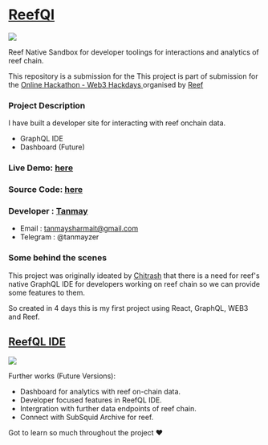# [ReefQl](https://reefql-tanmays10.vercel.app/)

![](https://i.imgur.com/6fSvLIm.jpg)


Reef Native Sandbox for developer toolings for interactions and analytics of reef chain.

This repository is a submission for the 
This project is part of submission for the [Online Hackathon - Web3 Hackdays ](https://covalenthq.notion.site/Boomi-vs-Bufficorn-NFT-Battle-Workshop-w-Covalent-ETHDenver-2687bc5431d3420a9ccac9ac75256db6) organised by [Reef](https://reef.io/) 
### Project Description
I have built a developer site for interacting with reef onchain data. 
- GraphQL IDE
- Dashboard (Future)


### Live Demo: [here](https://reefql-tanmays10.vercel.app/)
### Source Code: [here](https://github.com/Tanmays10/ReefQL)

### Developer : [Tanmay](https://github.com/Tanmays9) 
-  Email : tanmaysharmait@gmail.com
-  Telegram : @tanmayzer

### Some behind the scenes

This project was originally ideated by [Chitrash](https://github.com/Calm-Rock) that there is a need for reef's native GraphQL IDE for developers working on reef chain so we can provide some features to them.

So created in 4 days this is my first project using React, GraphQL, WEB3 and Reef.

## [ReefQL IDE](https://reefql-tanmays10.vercel.app/)

![](https://i.imgur.com/TWv75Dd.jpg)


Further works (Future Versions):
- Dashboard for analytics with reef on-chain data.
- Developer focused features in ReefQL IDE.
- Intergration with further data endpoints of reef chain.
- Connect with SubSquid Archive for reef.


Got to learn so much throughout the project ❤️ 
